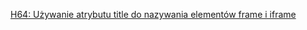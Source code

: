 [H64: Używanie atrybutu title do nazywania elementów frame i iframe](https://www.w3.org/WAI/WCAG21/Techniques/html/H64)
